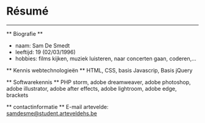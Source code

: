 # Résumé
---------

** Biografie **
* naam: Sam De Smedt
* leeftijd: 19 (02/03/1996)
* hobbies: films kijken, muziek luisteren, naar concerten gaan, coderen,...

** Kennis webtechnologieën **
HTML, CSS, basis Javascrip, Basis jQuery

** Softwarekennis **
PHP storm, adobe dreamweaver, adobe photoshop, adobe illustrator, adobe after effects, adobe lightroom, adobe edge, brackets

** contactinformatie **
E-mail artevelde: samdesme@student.arteveldehs.be